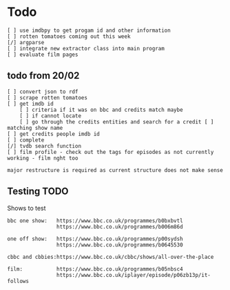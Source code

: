 # Todo

    [ ] use imdbpy to get progam id and other information
    [ ] rotten tomatoes coming out this week
    [/] argparse
    [ ] integrate new extractor class into main program
    [ ] evaluate film pages

## todo from 20/02

    [ ] convert json to rdf
    [ ] scrape rotten tomatoes
    [ ] get imdb id
        [ ] criteria if it was on bbc and credits match maybe
        [ ] if cannot locate
        [ ] go through the credits entities and search for a credit [ ] matching show name
    [ ] get credits people imdb id
    [ ] complete
    [/] tvdb search function
    [ ] film profile - check out the tags for episodes as not currently working - film nght too

    major restructure is required as current structure does not make sense


## Testing TODO

Shows to test

    bbc one show:   https://www.bbc.co.uk/programmes/b0bxbvtl
                    https://www.bbc.co.uk/programmes/b006m86d

    one off show:   https://www.bbc.co.uk/programmes/p00sydsh
                    https://www.bbc.co.uk/programmes/b0645530

    cbbc and cbbies:https://www.bbc.co.uk/cbbc/shows/all-over-the-place

    film:           https://www.bbc.co.uk/programmes/b05nbsc4
                    https://www.bbc.co.uk/iplayer/episode/p06zb13p/it-follows


